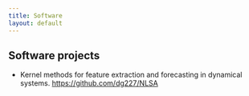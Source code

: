 ```yaml
---
title: Software
layout: default
---
```

## Software projects

- Kernel methods for feature extraction and forecasting in dynamical systems.
https://github.com/dg227/NLSA
 




